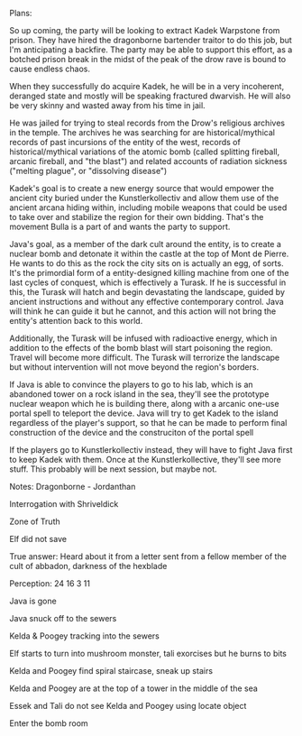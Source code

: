 Plans:

So up coming, the party will be looking to extract Kadek Warpstone from prison. They have hired the dragonborne bartender traitor to do this job, but I'm anticipating a backfire. The party may be able to support this effort, as a botched prison break in the midst of the peak of the drow rave is bound to cause endless chaos.

When they successfully do acquire Kadek, he will be in a very incoherent, deranged state and mostly will be speaking fractured dwarvish. He will also be very skinny and wasted away from his time in jail.

He was jailed for trying to steal records from the Drow's religious archives in the temple. The archives he was searching for are historical/mythical records of past incursions of the entity of the west, records of historical/mythical variations of the atomic bomb (called splitting fireball, arcanic fireball, and "the blast") and related accounts of radiation sickness ("melting plague", or "dissolving disease")

Kadek's goal is to create a new energy source that would empower the ancient city buried under the Kunstlerkollectiv and allow them use of the ancient arcana hiding within, including mobile weapons that could be used to take over and stabilize the region for their own bidding. That's the movement Bulla is a part of and wants the party to support.

Java's goal, as a member of the dark cult around the entity, is to create a nuclear bomb and detonate it within the castle at the top of Mont de Pierre. He wants to do this as the rock the city sits on is actually an egg, of sorts. It's the primordial form of a entity-designed killing machine from one of the last cycles of conquest, which is effectively a Turask. If he is successful in this, the Turask will hatch and begin devastating the landscape, guided by ancient instructions and without any effective contemporary control. Java will think he can guide it but he cannot, and this action will not bring the entity's attention back to this world.

Additionally, the Turask will be infused with radioactive energy, which in addition to the effects of the bomb blast will start poisoning the region. Travel will become more difficult. The Turask will terrorize the landscape but without intervention will not move beyond the region's borders.

If Java is able to convince the players to go to his lab, which is an abandoned tower on a rock island in the sea, they'll see the prototype nuclear weapon which he is building there, along with a arcanic one-use portal spell to teleport the device. Java will try to get Kadek to the island regardless of the player's support, so that he can be made to perform final construction of the device and the construciton of the portal spell

If the players go to Kunstlerkollectiv instead, they will have to fight Java first to keep Kadek with them. Once at the Kunstlerkollective, they'll see more stuff. This probably will be next session, but maybe not.

Notes:
Dragonborne - Jordanthan

Interrogation with Shriveldick

Zone of Truth

Elf did not save

True answer: Heard about it from a letter sent from a fellow member of the cult of abbadon, darkness of the hexblade

Perception:
24
16
3
11

Java is gone

Java snuck off to the sewers

Kelda & Poogey tracking into the sewers

Elf starts to turn into mushroom monster, tali exorcises but he burns to bits

Kelda and Poogey find spiral staircase, sneak up stairs

Kelda and Poogey are at the top of a tower in the middle of the sea

Essek and Tali do not see Kelda and Poogey using locate object

Enter the bomb room

